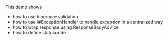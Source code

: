 This demo shows 
- how to use hibernate validation
- how to use @ExceptionHandler to handle exception in a centralized way
- how to wrap response using ResponseBodyAdvice
- how to define statuscode